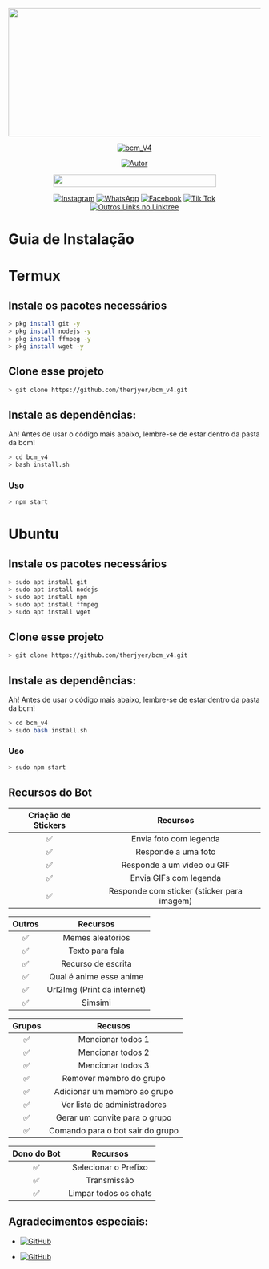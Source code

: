 <p align="center">
<img src="https://scontent.fbel10-1.fna.fbcdn.net/v/t39.30808-6/241826745_542040287084024_3906587146433721054_n.jpg?_nc_cat=105&ccb=1-5&_nc_sid=8631f5&_nc_ohc=8VdSZFdNtsIAX_a7vbH&_nc_ht=scontent.fbel10-1.fna&oh=1e6d351eabb85aae3607ec2a5423c317&oe=619EF916" width="512" height="256"/>
</p>
<p align="center">
<a href="#"><img title="bcm_V4" src="https://img.shields.io/badge/Brazilian Church Bot-green?colorA=%23ff0000&colorB=%23017e40&style=for-the-badge"></a>
</p>
<p align="center">
<a href="https://github.com/therjyer"><img title="Autor" src="https://img.shields.io/badge/Author-Therjyer-black.svg?style=for-the-badge&logo=github"></a>
</p>
<p align="center"><img src=https://img.shields.io/badge/-Segue%20a%20BR%20nas%20mídias%20sociales%20meu%20sancto!-green width="325" height="25"/></p>
<p align="center">
<a href="https://www.instagram.com/brazilianchurchmemes/"><img alt="Instagram" src="https://img.shields.io/badge/Insta%20da%20BR-FF6B6B?style=for-the-badge&logo=instagram&logoColor=white"/></a>
<a href="https://chat.whatsapp.com/FUeFknw8C9aKzzbVlhdTvd"><img alt="WhatsApp" src="https://img.shields.io/badge/Grupo%20do%20zap-25D366?style=for-the-badge&logo=whatsapp&logoColor=white"/></a>
<a href="https://www.facebook.com/groups/255969556362588/?ref=share"><img alt="Facebook" src="https://img.shields.io/badge/Grupo%20do%20Face-335795?style=for-the-badge&logo=facebook&logoColor=white"/></a>
<a href="https://vm.tiktok.com/ZMdTVtPQ8/"><img alt="Tik Tok" src="https://img.shields.io/badge/Tik%20Tok%20da%20BR-000000?style=for-the-badge&logo=tiktok&logoColor=white"/></a>
<a href="https://linktr.ee/brchurchmemes"><img alt="Outros Links no Linktree" src="https://img.shields.io/badge/Link%20Tree-FF004F?style=for-the-badge&logo=instagram&logoColor=white"/></a>

</p>

# Guia de Instalação

# Termux

## Instale os pacotes necessários

```bash
> pkg install git -y
> pkg install nodejs -y
> pkg install ffmpeg -y
> pkg install wget -y
```

## Clone esse projeto

```bash
> git clone https://github.com/therjyer/bcm_v4.git
```

## Instale as dependências:
Ah! Antes de usar o código mais abaixo, lembre-se de estar dentro
da pasta da bcm!

```bash
> cd bcm_v4
> bash install.sh
```

### Uso
```bash
> npm start
```

# Ubuntu

## Instale os pacotes necessários

```bash
> sudo apt install git
> sudo apt install nodejs
> sudo apt install npm
> sudo apt install ffmpeg
> sudo apt install wget
```

## Clone esse projeto

```bash
> git clone https://github.com/therjyer/bcm_v4.git
```

## Instale as dependências:
Ah! Antes de usar o código mais abaixo, lembre-se de estar dentro
da pasta da bcm!

```bash
> cd bcm_v4
> sudo bash install.sh
```

### Uso
```bash
> sudo npm start
```

## Recursos do Bot

| Criação de Stickers |                  Recursos                  |
| :-----------------: | :----------------------------------------: |
|          ✅         | Envia foto com legenda                     |
|          ✅         | Responde a uma foto                        |
|          ✅         | Responde a um video ou GIF                 |
|          ✅         | Envia GIFs com legenda                     |
|          ✅         | Responde com sticker (sticker para imagem) |

|     Outros     |                     Recursos                     |
| :------------: | :----------------------------------------------: |
|       ✅        |     Memes aleatórios                            |
|       ✅        |     Texto para fala                             |
|       ✅        |     Recurso de escrita                          |
|       ✅        |     Qual é anime esse anime                     |
|       ✅        |     Url2Img (Print da internet)                 |
|       ✅        |     Simsimi		                           |

|      Grupos     |                    Recusos               |
| :-------------: | :--------------------------------------: |
|       ✅        |     Mencionar todos 1                    |
|       ✅        |     Mencionar todos 2                    |
|       ✅        |     Mencionar todos 3                    |
|       ✅        |     Remover membro do grupo              |
|       ✅        |     Adicionar um membro ao grupo         |
|       ✅        |     Ver lista de administradores         |
|       ✅        |     Gerar um convite para o grupo        |
|       ✅        |     Comando para o bot sair do grupo     |

|  Dono do Bot  |                 Recursos           |
| :-----------: | :--------------------------------: |
|       ✅        |   Selecionar o Prefixo           |
|       ✅        |   Transmissão                    |
|       ✅        |   Limpar todos os chats          |

## Agradecimentos especiais:
* <a href="https://github.com/adiwajshing/Baileys"><img alt="GitHub" src="https://img.shields.io/badge/adiwajshing/Baileys%20-%23121011.svg?&style=for-the-badge&logo=github&logoColor=white"/></a>

* <a href="https://github.com/MhankBarBar"><img alt="GitHub" src="https://img.shields.io/badge/MhankBarBar%20-%23121011.svg?&style=for-the-badge&logo=github&logoColor=white"/></a>
